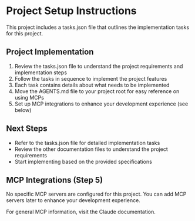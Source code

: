 # Project Setup Instructions

This project includes a tasks.json file that outlines the implementation tasks for this project.

## Project Implementation

1. Review the tasks.json file to understand the project requirements and implementation steps
2. Follow the tasks in sequence to implement the project features
3. Each task contains details about what needs to be implemented
4. Move the AGENTS.md file to your project root for easy reference on using MCPs
5. Set up MCP integrations to enhance your development experience (see below)

## Next Steps

- Refer to the tasks.json file for detailed implementation tasks
- Review the other documentation files to understand the project requirements
- Start implementing based on the provided specifications

## MCP Integrations (Step 5)

No specific MCP servers are configured for this project. You can add MCP servers later to enhance your development experience.

For general MCP information, visit the Claude documentation.
